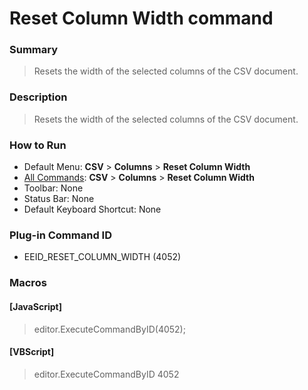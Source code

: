 # Reset Column Width command

### Summary

> Resets the width of the selected columns of the CSV document.

### Description

> Resets the width of the selected columns of the CSV document.

### How to Run

- Default Menu: **CSV** \> **Columns** \> **Reset Column Width**
- [All Commands](../tools/all_commands): **CSV** \> **Columns** \> **Reset Column Width**
- Toolbar: None
- Status Bar: None
- Default Keyboard Shortcut: None

### Plug-in Command ID

- EEID\_RESET\_COLUMN\_WIDTH (4052)

### Macros

#### \[JavaScript\]

> editor.ExecuteCommandByID(4052);

#### \[VBScript\]

> editor.ExecuteCommandByID 4052
